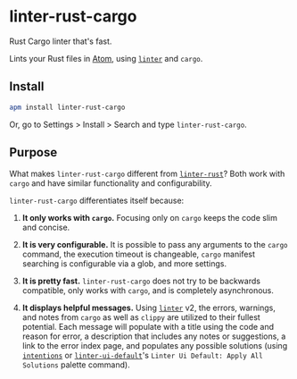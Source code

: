 # linter-rust-cargo

Rust Cargo linter that's fast.

Lints your Rust files in [Atom][atom], using [`linter`][linter] and `cargo`.

## Install

```bash
apm install linter-rust-cargo
```

Or, go to Settings > Install > Search and type `linter-rust-cargo`.

## Purpose

What makes `linter-rust-cargo` different from [`linter-rust`][linter-rust]? Both
work with `cargo` and have similar functionality and configurability.

`linter-rust-cargo` differentiates itself because:

1.  **It only works with `cargo`.** Focusing only on `cargo` keeps the code
    slim and concise.

2.  **It is very configurable.** It is possible to pass any arguments to the
    `cargo` command, the execution timeout is changeable, `cargo` manifest
    searching is configurable via a glob, and more settings.

2.  **It is pretty fast.** `linter-rust-cargo` does not try to be backwards
    compatible, only works with `cargo`, and is completely asynchronous.

4.  **It displays helpful messages.** Using [`linter`][linter] v2, the errors,
    warnings, and notes from `cargo` as well as `clippy` are utilized to their
    fullest potential. Each message will populate with a title using the code
    and reason for error, a description that includes any notes or suggestions,
    a link to the error index page, and populates any possible solutions (using
    [`intentions`][intentions] or [`linter-ui-default`][linter-ui-default]'s
    `Linter Ui Default: Apply All Solutions` palette command).

[atom]: https://atom.io/
[linter-rust]: https://github.com/AtomLinter/linter-rust
[linter]: https://github.com/atom-community/linter
[intentions]: https://github.com/steelbrain/intentions
[linter-ui-default]: https://github.com/steelbrain/linter-ui-default
